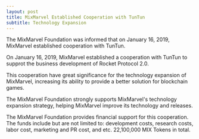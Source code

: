 ```yaml
---
layout: post
title: MixMarvel Established Cooperation with TunTun
subtitle: Technology Expansion
---
```


The MixMarvel Foundation was informed that on January 16, 2019, MixMarvel established cooperation with TunTun. 

On January 16, 2019, MixMarvel established a cooperation with TunTun to supprot the business development of Rocket Protocol 2.0. 

This cooperation have great significance for the technology expansion of MixMarvel, increasing its ability to provide a better solution for blockchain games. 

The MixMarvel Foundation strongly supports MixMarvel's technology expansion strategy, helping MixMarvel improve its technology and releases. 

The MixMarvel Foundation provides financial support for this cooperation. The funds include but are not limited to: development costs, research costs, labor cost, marketing and PR cost, and etc. 22,100,000 MIX Tokens in total. 
